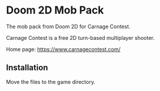 # Doom 2D Mob Pack
The mob pack from Doom 2D for Carnage Contest.

Carnage Contest is a free 2D turn-based multiplayer shooter.

Home page: https://www.carnagecontest.com/

## Installation
Move the files to the game directory.